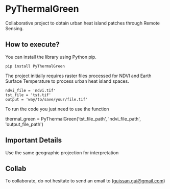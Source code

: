 # PyThermalGreen
Collaborative project to obtain urban heat island patches through Remote Sensing.

## How to execute?

You can install the library using Python pip.

```
pip install PyThermalGreen
```

The project initially requires raster files processed for NDVI and Earth Surface Temperature to process urban heat island spaces.
```
ndvi_file = 'ndvi.tif'
tst_file = 'tst.tif'
output = 'way/to/save/your/file.tif'
```
To run the code you just need to use the function

thermal_green = PyThermalGreen('tst_file_path', 'ndvi_file_path', 'output_file_path')


## Important Details

Use the same geographic projection for interpretation

## Collab

To collaborate, do not hesitate to send an email to (guissan.gui@gmail.com)
